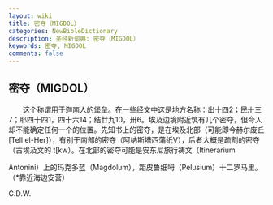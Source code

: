 ```yaml
---
layout: wiki
title: 密夺（MIGDOL）
categories: NewBibleDictionary
description: 圣经新词典: 密夺（MIGDOL）
keywords: 密夺, MIGDOL
comments: false
---
```


## 密夺（MIGDOL）

　　这个称谓用于迦南人的堡垒。在一些经文中这是地方名称：出十四2；民卅三7；耶四十四1，四十六14；结廿九10，卅6。埃及边境附近筑有几个密夺，但今人却不能确定任何一个的位置。先知书上的密夺，是在埃及北部（可能即今赫尔废丘 [Tell el-Her]），有别于南部的密夺（阿纳斯塔西蒲纸V），后者大概是疏割的密夺（古埃及文的 t[kw）。在北部的密夺可能是安东尼旅行祷文（Itinerarium

Antonini）上的玛克多蓝（Magdolum），距皮鲁细呣（Pelusium）十二罗马里。（*靠近海边安营）

C.D.W.








